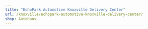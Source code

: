 ```yaml
---
title: "EchoPark Automotive Knoxville Delivery Center"
url: /knoxville/echopark-automotive-knoxville-delivery-center/
shop: Autohaus
---
```


